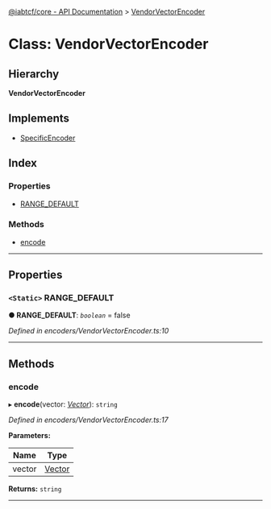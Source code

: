 [@iabtcf/core - API Documentation](../README.md) > [VendorVectorEncoder](../classes/vendorvectorencoder.md)

# Class: VendorVectorEncoder

## Hierarchy

**VendorVectorEncoder**

## Implements

* [SpecificEncoder](../interfaces/specificencoder.md)

## Index

### Properties

* [RANGE_DEFAULT](vendorvectorencoder.md#range_default)

### Methods

* [encode](vendorvectorencoder.md#encode)

---

## Properties

<a id="range_default"></a>

### `<Static>` RANGE_DEFAULT

**● RANGE_DEFAULT**: *`boolean`* = false

*Defined in encoders/VendorVectorEncoder.ts:10*

___

## Methods

<a id="encode"></a>

###  encode

▸ **encode**(vector: *[Vector](vector.md)*): `string`

*Defined in encoders/VendorVectorEncoder.ts:17*

**Parameters:**

| Name | Type |
| ------ | ------ |
| vector | [Vector](vector.md) |

**Returns:** `string`

___

